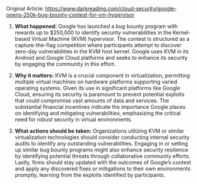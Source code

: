 Original Article: https://www.darkreading.com/cloud-security/google-opens-250k-bug-bounty-contest-for-vm-hypervisor

1) **What happened:**
Google has launched a bug bounty program with rewards up to $250,000 to identify security vulnerabilities in the Kernel-based Virtual Machine (KVM) hypervisor. The contest is structured as a capture-the-flag competition where participants attempt to discover zero-day vulnerabilities in the KVM host kernel. Google uses KVM in its Android and Google Cloud platforms and seeks to enhance its security by engaging the community in this effort.

2) **Why it matters:**
KVM is a crucial component in virtualization, permitting multiple virtual machines on hardware platforms supporting varied operating systems. Given its use in significant platforms like Google Cloud, ensuring its security is paramount to prevent potential exploits that could compromise vast amounts of data and services. The substantial financial incentives indicate the importance Google places on identifying and mitigating vulnerabilities, emphasizing the critical need for robust security in virtual environments.

3) **What actions should be taken:**
Organizations utilizing KVM or similar virtualization technologies should consider conducting internal security audits to identify any outstanding vulnerabilities. Engaging in or setting up similar bug bounty programs might also enhance security resilience by identifying potential threats through collaborative community efforts. Lastly, firms should stay updated with the outcomes of Google’s contest and apply any discovered fixes or mitigations to their own environments promptly, learning from the exploits identified by participants.